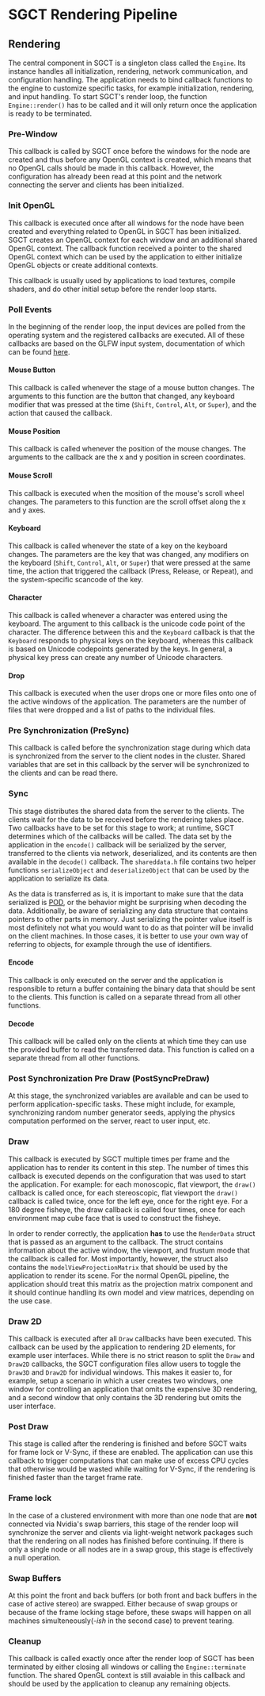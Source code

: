 # SGCT Rendering Pipeline
## Rendering
The central component in SGCT is a singleton class called the `Engine`. Its instance handles all initialization, rendering, network communication, and configuration handling. The application needs to bind callback functions to the engine to customize specific tasks, for example initialization, rendering, and input handling. To start SGCT's render loop, the function `Engine::render()` has to be called and it will only return once the application is ready to be terminated.


### Pre-Window
This callback is called by SGCT once before the windows for the node are created and thus before any OpenGL context is created, which means that no OpenGL calls should be made in this callback. However, the configuration has already been read at this point and the network connecting the server and clients has been initialized.


### Init OpenGL
This callback is executed once after all windows for the node have been created and everything related to OpenGL in SGCT has been initialized. SGCT creates an OpenGL context for each window and an additional shared OpenGL context. The callback function received a pointer to the shared OpenGL context which can be used by the application to either initialize OpenGL objects or create additional contexts.

This callback is usually used by applications to load textures, compile shaders, and do other initial setup before the render loop starts.


### Poll Events
In the beginning of the render loop, the input devices are polled from the operating system and the registered callbacks are executed. All of these callbacks are based on the GLFW input system, documentation of which can be found [here](https://www.glfw.org/docs/3.0/group__input.html).

#### Mouse Button
This callback is called whenever the stage of a mouse button changes. The arguments to this function are the button that changed, any keyboard modifier that was pressed at the time (`Shift`, `Control`, `Alt`, or `Super`), and the action that caused the callback.

#### Mouse Position
This callback is called whenever the position of the mouse changes. The arguments to the callback are the x and y position in screen coordinates.

#### Mouse Scroll
This callback is executed when the mosition of the mouse's scroll wheel changes. The parameters to this function are the scroll offset along the x and y axes.

#### Keyboard
This callback is called whenever the state of a key on the keyboard changes. The parameters are the key that was changed, any modifiers on the keyboard (`Shift`, `Control`, `Alt`, or `Super`) that were pressed at the same time, the action that triggered the callback (Press, Release, or Repeat), and the system-specific scancode of the key.

#### Character
This callback is called whenever a character was entered using the keyboard. The argument to this callback is the unicode code point of the character. The difference between this and the `Keyboard` callback is that the `Keyboard` responds to physical keys on the keyboard, whereas this callback is based on Unicode codepoints generated by the keys. In general, a physical key press can create any number of Unicode characters.

#### Drop
This callback is executed when the user drops one or more files onto one of the active windows of the application. The parameters are the number of files that were dropped and a list of paths to the individual files.


### Pre Synchronization (PreSync)
This callback is called before the synchronization stage during which data is synchronized from the server to the client nodes in the cluster. Shared variables that are set in this callback by the server will be synchronized to the clients and can be read there.

### Sync
This stage distributes the shared data from the server to the clients. The clients wait for the data to be received before the rendering takes place. Two callbacks have to be set for this stage to work; at runtime, SGCT determines which of the callbacks will be called. The data set by the application in the `encode()` callback will be serialized by the server, transferred to the clients via network, deserialized, and its contents are then available in the `decode()` callback. The `shareddata.h` file contains two helper functions `serializeObject` and `deserializeObject` that can be used by the application to serialize its data.

As the data is transferred as is, it is important to make sure that the data serialized is [POD](https://en.cppreference.com/w/cpp/named_req/PODType), or the behavior might be surprising when decoding the data. Additionally, be aware of serializing any data structure that contains pointers to other parts in memory. Just serializing the pointer value itself is most definitely not what you would want to do as that pointer will be invalid on the client machines. In those cases, it is better to use your own way of referring to objects, for example through the use of identifiers.

#### Encode
This callback is only executed on the server and the application is responsible to return a buffer containing the binary data that should be sent to the clients. This function is called on a separate thread from all other functions.

#### Decode
This callback will be called only on the clients at which time they can use the provided buffer to read the transferred data. This function is called on a separate thread from all other functions.


### Post Synchronization Pre Draw (PostSyncPreDraw)
At this stage, the synchronized variables are available and can be used to perform application-specific tasks. These might include, for example, synchronizing random number generator seeds, applying the physics computation performed on the server, react to user input, etc.


### Draw
This callback is executed by SGCT multiple times per frame and the application has to render its content in this step. The number of times this callback is executed depends on the configuration that was used to start the application. For example: for each monoscopic, flat viewport, the `draw()` callback is called once, for each stereoscopic, flat viewport the `draw()` callback is called twice, once for the left eye, once for the right eye. For a 180 degree fisheye, the draw callback is called four times, once for each environment map cube face that is used to construct the fisheye.

In order to render correctly, the application **has** to use the `RenderData` struct that is passed as an argument to the callback. The struct contains information about the active window, the viewport, and frustum mode that the callback is called for. Most importantly, however, the struct also contains the `modelViewProjectionMatrix` that should be used by the application to render its scene. For the normal OpenGL pipeline, the application should treat this matrix as the projection matrix component and it should continue handling its own model and view matrices, depending on the use case.


### Draw 2D
This callback is executed after all `Draw` callbacks have been executed. This callback can be used by the application to rendering 2D elements, for example user interfaces. While there is no strict reason to split the `Draw` and `Draw2D` callbacks, the SGCT configuration files allow users to toggle the `Draw3D` and `Draw2D` for individual windows. This makes it easier to, for example, setup a scenario in which a user creates two windows, one window for controlling an application that omits the expensive 3D rendering, and a second window that only contains the 3D rendering but omits the user interface.


### Post Draw
This stage is called after the rendering is finished and before SGCT waits for frame lock or V-Sync, if these are enabled. The application can use this callback to trigger computations that can make use of excess CPU cycles that otherwise would be wasted while waiting for V-Sync, if the rendering is finished faster than the target frame rate.


### Frame lock
In the case of a clustered environment with more than one node that are **not** connected via Nvidia's swap barriers, this stage of the render loop will synchronize the server and clients via light-weight network packages such that the rendering on all nodes has finished before continuing. If there is only a single node or all nodes are in a swap group, this stage is effectively a null operation.


### Swap Buffers
At this point the front and back buffers (or both front and back buffers in the case of active stereo) are swapped. Either because of swap groups or because of the frame locking stage before, these swaps will happen on all machines simulteneously(*-ish* in the second case) to prevent tearing.


### Cleanup
This callback is called exactly once after the render loop of SGCT has been terminated by either closing all windows or calling the `Engine::terminate` function. The shared OpenGL context is still avaiable in this callback and should be used by the application to cleanup any remaining objects.
